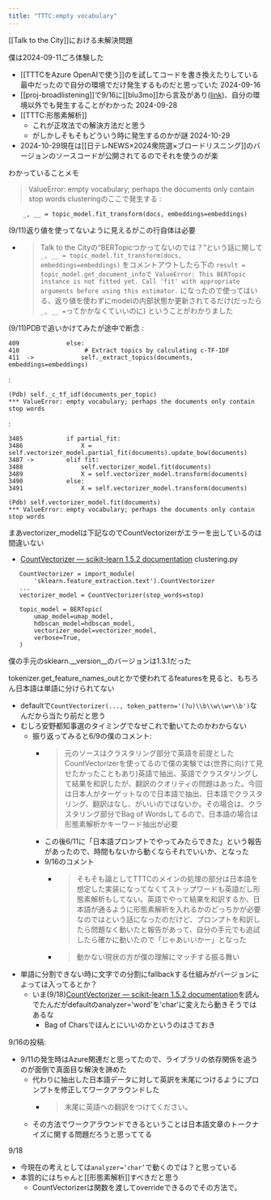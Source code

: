 ```yaml
---
title: "TTTC:empty vocabulary"
---
```


[[Talk to the City]]における未解決問題

僕は2024-09-11ごろ体験した
- [[TTTCをAzure OpenAIで使う]]のを試してコードを書き換えたりしている最中だったので自分の環境でだけ発生するものだと思っていた
2024-09-16
- [[proj-broadlistening]]で9/16に[[blu3mo]]から言及があり([link](https://cfj.slack.com/archives/C07JHK1M58A/p1726470787750939))、自分の環境以外でも発生することがわかった
2024-09-28
- [[TTTC:形態素解析]]
    - これが正攻法での解決方法だと思う
    - がしかしそもそもどういう時に発生するのかが謎
2024-10-29
- 2024-10-29現在は[[日テレNEWS×2024衆院選×ブロードリスニング]]のバージョンのソースコードが公開されてるのでそれを使うのが楽

わかっていることメモ

> ValueError: empty vocabulary; perhaps the documents only contain stop words
clusteringのここで発生する
:

```
    _, __ = topic_model.fit_transform(docs, embeddings=embeddings)
```


(9/11)返り値を使ってないように見えるがこの行自体は必要
- > Talk to the Cityの“BERTopicつかってないのでは？“という話に関して `_, __ = topic_model.fit_transform(docs, embeddings=embeddings)` をコメントアウトしたら下の `result = topic_model.get_document_infoで ValueError: This BERTopic instance is not fitted yet. Call 'fit' with appropriate arguments before using this estimator.` になったので使ってはいる、返り値を使わずにmodelの内部状態か更新されてるだけ(だったら`_, __ =`ってかかなくていいのに) ということがわかりました

(9/11)PDBで追いかけてみたが途中で断念
:

```
409             else:
410                  # Extract topics by calculating c-TF-IDF
411  ->             self._extract_topics(documents, embeddings=embeddings)
```


:

```
(Pdb) self._c_tf_idf(documents_per_topic)
*** ValueError: empty vocabulary; perhaps the documents only contain stop words
```


:

```
3485            if partial_fit:
3486                X = self.vectorizer_model.partial_fit(documents).update_bow(documents)
3487 ->         elif fit:
3488                self.vectorizer_model.fit(documents)
3489                X = self.vectorizer_model.transform(documents)
3490            else:
3491                X = self.vectorizer_model.transform(documents)

(Pdb) self.vectorizer_model.fit(documents)
*** ValueError: empty vocabulary; perhaps the documents only contain stop words
```


まあvectorizer_modelは下記なのでCountVectorizerがエラーを出しているのは間違いない
- [CountVectorizer — scikit-learn 1.5.2 documentation](https://scikit-learn.org/stable/modules/generated/sklearn.feature_extraction.text.CountVectorizer.html)
clustering.py

```
   CountVectorizer = import_module(
       'sklearn.feature_extraction.text').CountVectorizer
   ...
   vectorizer_model = CountVectorizer(stop_words=stop)
   
   topic_model = BERTopic(
       umap_model=umap_model,
       hdbscan_model=hdbscan_model,
       vectorizer_model=vectorizer_model,
       verbose=True,
   )
```


僕の手元のsklearn.__version__のバージョンは1.3.1だった

tokenizer.get_feature_names_outとかで使われてるfeaturesを見ると、もちろん日本語は単語に分けられてない
- defaultで`CountVectorizer(..., token_pattern='(?u)\\b\\w\\w+\\b')`なんだから当たり前だと思う
- むしろ安野都知事選のタイミングでなぜこれで動いてたのかわからない
    - 振り返ってみると6/9の僕のコメント:
        - > 元のソースはクラスタリング部分で英語を前提としたCountVectorizerを使ってるので僕の実験では(世界に向けて見せたかったこともあり)英語で抽出、英語でクラスタリングして結果を和訳したが、翻訳のクオリティの問題はあった。今回は日本人がターゲットなので日本語で抽出、日本語でクラスタリング、翻訳はなし、がいいのではないか。その場合は、クラスタリング部分でBag of Wordsしてるので、日本語の場合は形態素解析かキーワード抽出が必要
        - この後6/11に「日本語プロンプトでやってみたらできた」という報告があったので、時間もないから動くならそれでいいか、となった
        - 9/16のコメント
            - > そもそも論としてTTTCのメインの処理の部分は日本語を想定した実装になってなくてストップワードも英語だし形態素解析もしてない。英語でやって結果を和訳するか、日本語が通るように形態素解析を入れるかのどっちかが必要なのではという話になったのだけど、プロンプトを和訳したら問題なく動いたと報告があって、自分の手元でも追試したら確かに動いたので「じゃあいいかー」となった
            - >  動かない現状の方が僕の理解にマッチする振る舞い
- 単語に分割できない時に文字での分割にfallbackする仕組みがバージョンによっては入ってるとか？
    - いま(9/18)[CountVectorizer — scikit-learn 1.5.2 documentation](https://scikit-learn.org/stable/modules/generated/sklearn.feature_extraction.text.CountVectorizer.html#sklearn.feature_extraction.text.CountVectorizer.get_feature_names_out)を読んでたんだがdefaultのanalyzer='word'を'char'に変えたら動きそうではあるな
        - Bag of Charsでほんとにいいのかというのはさておき

9/16の投稿:
- 9/11の発生時はAzure関連だと思ってたので、ライブラリの依存関係を追うのが面倒で真面目な解決を諦めた
    - 代わりに抽出した日本語データに対して英訳を末尾につけるようにプロンプトを修正してワークアラウンドした
        - > 末尾に英語への翻訳をつけてください。
    - その方法でワークアラウンドできるということは日本語文章のトークナイズに関する問題だろうと思っててる

9/18
- 今現在の考えとしては`analyzer=‘char’`で動くのでは？と思っている
- 本質的にはちゃんと[[形態素解析]]すべきだと思う
    - CountVectorizerは関数を渡してoverrideできるのでその方法で。
